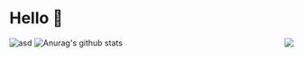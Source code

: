 # Hello 👋

<img style="float: right;" src="https://i1.wp.com/socientifica.com.br/wp-content/uploads/2019/05/image_7150_1e-Hubble-Legacy-Field.jpg?fit=1920%2C1773&ssl=1">

![asd](https://img1.gratispng.com/20180127/hgq/kisspng-black-and-white-point-angle-pattern-sky-falling-snow-5a6c6b28abd3a1.9470577615170547607038.jpg)
![Anurag's github stats](https://github-readme-stats.vercel.app/api?username=4ly-a&show_icons=true&theme=tokyonight)

